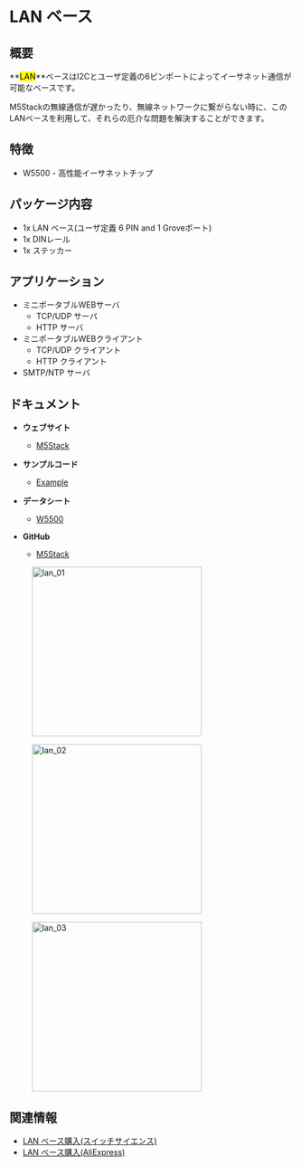 # LAN ベース



## 概要

**<mark>LAN</mark>**ベースはI2Cとユーザ定義の6ピンポートによってイーサネット通信が可能なベースです。

M5Stackの無線通信が遅かったり、無線ネットワークに繋がらない時に、このLANベースを利用して、それらの厄介な問題を解決することができます。

## 特徴

- W5500 - 高性能イーサネットチップ

## パッケージ内容

- 1x LAN ベース(ユーザ定義 6 PIN and 1 Groveポート)
- 1x DINレール
- 1x ステッカー

## アプリケーション

- ミニポータブルWEBサーバ
  - TCP/UDP サーバ
  - HTTP サーバ
- ミニポータブルWEBクライアント
  - TCP/UDP クライアント
  - HTTP クライアント
- SMTP/NTP サーバ

## ドキュメント

- **ウェブサイト**
  - [M5Stack](https://m5stack.com)

- **サンプルコード**
  - [Example](https://github.com/m5stack/M5Stack/tree/master/examples/Modules/W5500)

- **データシート**
  - [W5500](https://cdn.sparkfun.com/datasheets/Dev/Arduino/Shields/W5500_datasheet_v1.0.2_1.pdf)

- **GitHub**
  - [M5Stack](https://github.com/m5stack/M5Stack)

<figure>
    <img src="assets/img/product_pics/bases/lan_01.jpg" alt="lan_01" width="300px" height="300px">
</figure>
<figure>
    <img src="assets/img/product_pics/bases/lan_02.jpg" alt="lan_02" width="300px" height="300px">
</figure>
<figure>
    <img src="assets/img/product_pics/bases/lan_03.jpg" alt="lan_03" width="300px" height="300px">
</figure>

## 関連情報

- [LAN ベース購入(スイッチサイエンス)](https://www.switch-science.com/catalog/3994/)
- [LAN ベース購入(AliExpress)](https://www.aliexpress.com/store/product/M5Stack-LAN-W5500-LanProto-Arduino/3226069_32904089417.html)
